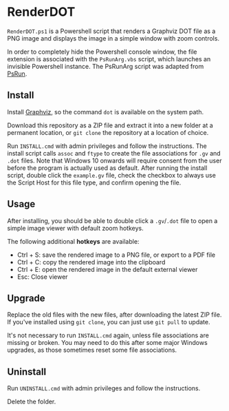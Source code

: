 # RenderDOT

`RenderDOT.ps1` is a Powershell script that renders a Graphviz DOT file as a PNG image and displays the image in a simple window with zoom controls.

In order to completely hide the Powershell console window, the file extension is associated with the `PsRunArg.vbs` script, which launches an invisible Powershell instance. The PsRunArg script was adapted from [PsRun](https://github.com/gbuktenica/PsRun).

## Install

Install [Graphviz](https://graphviz.org/), so the command `dot` is available on the system path.

Download this repository as a ZIP file and extract it into a new folder at a permanent location, or `git clone` the repository at a location of choice.

Run `INSTALL.cmd` with admin privileges and follow the instructions.
The install script calls `assoc` and `ftype` to create the file associations for `.gv` and `.dot` files.
Note that Windows 10 onwards will require consent from the user before the program is actually used as default.
After running the install script, double click the `example.gv` file,
check the checkbox to always use the Script Host for this file type, and confirm opening the file.

## Usage

After installing, you should be able to double click a `.gv`/`.dot` file to open a simple image viewer with default zoom hotkeys.

The following additional **hotkeys** are available:

- Ctrl + S: save the rendered image to a PNG file, or export to a PDF file
- Ctrl + C: copy the rendered image into the clipboard
- Ctrl + E: open the rendered image in the default external viewer
- Esc: Close viewer

## Upgrade

Replace the old files with the new files, after downloading the latest ZIP file. If you've installed using `git clone`, you can just use `git pull` to update.

It's not necessary to run `INSTALL.cmd` again, unless file associations are missing or broken.
You may need to do this after some major Windows upgrades, as those sometimes reset some file associations.

## Uninstall

Run `UNINSTALL.cmd` with admin privileges and follow the instructions.

Delete the folder.
